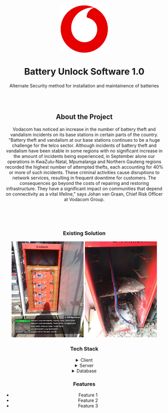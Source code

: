 <!--
Hey, thanks for using the awesome-readme-template template.  
If you have any enhancements, then fork this project and create a pull request 
or just open an issue with the label "enhancement".

Don't forget to give this project a star for additional support ;)
Maybe you can mention me or this repo in the acknowledgements too
-->
<div align="center">


  <img src="BatteryUnlockSoftware1.0/Vodacom icon.png" alt="logo" width="150" height="auto" />
  <h1>Battery Unlock Software 1.0</h1>
  
  <p>
    Alternate Security method for installation and maintainence of batteries 
  </p>
  
  <br><br>



  

<!-- About the Project -->
## About the Project

Vodacom has noticed an increase in the number of battery theft and vandalism incidents on its base stations in certain parts of the country.
"Battery theft and vandalism at our base stations continues to be a huge challenge for the telco sector. Although incidents of battery theft and vandalism have been stable in some regions with no significant increase in the amount of incidents being experienced, in September alone our operations in KwaZulu-Natal, Mpumalanga and Northern Gauteng regions recorded the highest number of attempted thefts, each accounting for 40% or more of such incidents. These criminal activities cause disruptions to network services, resulting in frequent downtime for customers. The consequences go beyond the costs of repairing and restoring infrastructure. They have a significant impact on communities that depend on connectivity as a vital lifeline," says Johan van Graan, Chief Risk Officer at Vodacom Group.

<br><br><br>

<!-- Screenshots -->
### Existing Solution

<p align="center">
  <img src="BatteryUnlockSoftware1.0/Batteries not stolen.jpg" width="45%" />
  <img src="BatteryUnlockSoftware1.0/Batteries stolen.jpg" width="45%" /> 
</p>


<!-- TechStack -->
### Tech Stack

<details>
  <summary>Client</summary>
  <ul>
    <li><a href="https://www.typescriptlang.org/">Typescript</a></li>
    <li><a href="https://nextjs.org/">Next.js</a></li>
    <li><a href="https://reactjs.org/">React.js</a></li>
    <li><a href="https://tailwindcss.com/">TailwindCSS</a></li>
  </ul>
</details>

<details>
  <summary>Server</summary>
  <ul>
    <li><a href="https://www.typescriptlang.org/">Typescript</a></li>
    <li><a href="https://expressjs.com/">Express.js</a></li>
    <li><a href="https://go.dev/">Golang</a></li>
    <li><a href="https://nestjs.com/">Nest.js</a></li>
    <li><a href="https://socket.io/">SocketIO</a></li>
    <li><a href="https://www.prisma.io/">Prisma</a></li>    
    <li><a href="https://www.apollographql.com/">Apollo</a></li>
    <li><a href="https://graphql.org/">GraphQL</a></li>
  </ul>
</details>

<details>
<summary>Database</summary>
  <ul>

</details>



<!-- Features -->
### Features

- Feature 1
- Feature 2
- Feature 3




